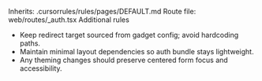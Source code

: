 Inherits: .cursorrules/rules/pages/DEFAULT.md
Route file: web/routes/_auth.tsx
Additional rules
- Keep redirect target sourced from gadget config; avoid hardcoding paths.
- Maintain minimal layout dependencies so auth bundle stays lightweight.
- Any theming changes should preserve centered form focus and accessibility.
